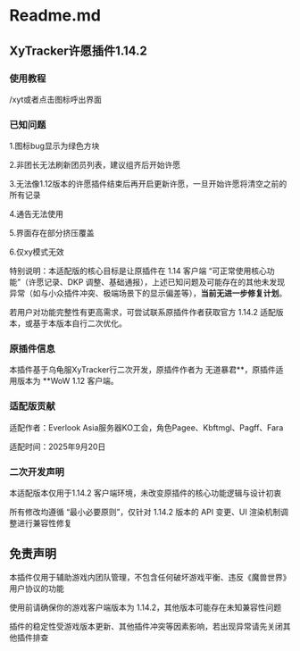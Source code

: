 # Readme.md

## XyTracker许愿插件1.14.2

### 使用教程

/xyt或者点击图标呼出界面

### 已知问题

1.图标bug显示为绿色方块

2.非团长无法刷新团员列表，建议组齐后开始许愿

3.无法像1.12版本的许愿插件结束后再开启更新许愿，一旦开始许愿将清空之前的所有记录

4.通告无法使用

5.界面存在部分挤压覆盖

6.仅xy模式无效

特别说明：本适配版的核心目标是让原插件在 1.14 客户端 “可正常使用核心功能”（许愿记录、DKP 调整、基础通报），上述已知问题及可能存在的其他未发现异常（如与小众插件冲突、极端场景下的显示偏差等），**当前无进一步修复计划**。

若用户对功能完整性有更高需求，可尝试联系原插件作者获取官方 1.14.2 适配版本，或基于本版本自行二次优化。

### 原插件信息

本插件基于乌龟服XyTracker行二次开发，原插件作者为 无道暴君**，原插件适用版本为 **WoW 1.12 客户端。

### 适配版贡献

适配作者：Everlook Asia服务器KO工会，角色Pagee、Kbftmgl、Pagff、Fara

适配时间：2025年9月20日

### 二次开发声明

本适配版本仅用于1.14.2 客户端环境，未改变原插件的核心功能逻辑与设计初衷

所有修改均遵循 “最小必要原则”，仅针对 1.14.2 版本的 API 变更、UI 渲染机制调整进行兼容性修复

## 免责声明

本插件仅用于辅助游戏内团队管理，不包含任何破坏游戏平衡、违反《魔兽世界》用户协议的功能

使用前请确保你的游戏客户端版本为 1.14.2，其他版本可能存在未知兼容性问题

插件的稳定性受游戏版本更新、其他插件冲突等因素影响，若出现异常请先关闭其他插件排查